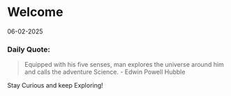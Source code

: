 # Welcome

06-02-2025

### Daily Quote:
> Equipped with his five senses, man explores the universe around him and calls the adventure Science.    - Edwin Powell Hubble

Stay Curious and keep Exploring!
